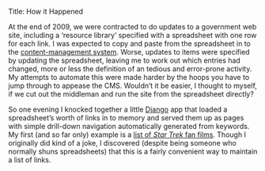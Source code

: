 Title: How it Happened

At the end of 2009, we were contracted to do updates to a government web
site, including a ‘resource library’ specified with a spreadsheet with
one row for each link. I was expected to copy and paste from the
spreadsheet in to the [content-management system][1]. Worse, updates to
items were specified by updating the spreadsheet, leaving me to work out
which entries had changed, more or less the definition of an tedious and
error-prone activity. My attempts to automate this were made harder by
the hoops you have to jump through to appease the CMS. Wouldn’t it be
easier, I thought to myself, if we cut out the middleman and run the
site from the spreadsheet directly?

So one evening I knocked together a little [Django][] app that loaded a
spreadsheet’s worth of links in to memory and served them up as pages
with simple drill-down navigation automatically generated from keywords.
My first (and so far only) example is a [list of _Star Trek_ fan
films][2]. Though I originally did kind of a joke, I discovered (despite
being someone who normally shuns spreadsheets) that this is a fairly
convenient way to maintain a list of links.

  [resources]: /resources
  [Django]: http://www.djangoproject.com/
  [1]: http://en.wikipedia.org/wiki/Content_management_system
  [2]: /resources/fanfilms/
  [3]: http://www.apple.com/iwork/numbers/
